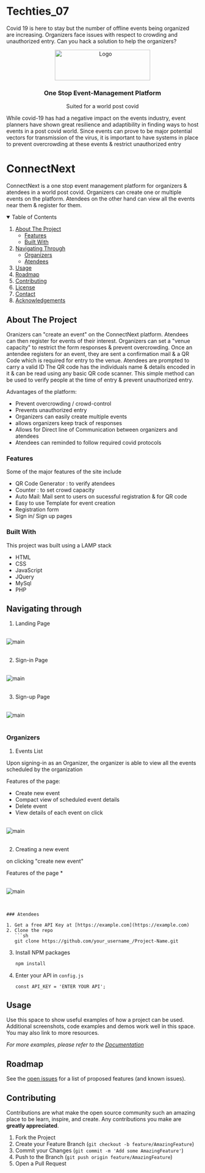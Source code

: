 # Techties_07
Covid 19 is here to stay but the number of offline events being organized are increasing. Organizers face issues with respect to crowding and unauthorized entry. Can you hack a solution to help the organizers?



<!-- PROJECT LOGO -->

<p align="center">
<img src="connectnext.png" alt="Logo" width="250" height="80">
<p align="center">
  

  <h3 align="center">One Stop Event-Management Platform </h3>

  <p align="center">
    Suited for a world post covid
    
    
    
  </p>
</p>

While covid-19 has had a negative impact on the events industry, event planners have shown great resilience and adaptibility in finding ways to host events in a post covid world. 
Since events can prove to be major potential vectors for transmission of the virus, it is important to have systems in place to prevent overcrowding at these events & restrict unauthorized entry 

# ConnectNext

ConnectNext is a one stop event management platform for organizers & atendees in a world post covid.
Organizers can create one or multiple events on the platform.
Atendees on the other hand can view all the events near them & register for them. 




<!-- TABLE OF CONTENTS -->
<details open="open">
  <summary>Table of Contents</summary>
  <ol>
    <li>
      <a href="#about-the-project">About The Project</a>
      <ul>
        <li><a href="#features">Features</a></li>
        <li><a href="#built-with">Built With</a></li>
      </ul>
    </li>
    <li>
      <a href="#navigating-through">Navigating Through</a>
      <ul>
        <li><a href="#Organizers">Organizers</a></li>
        <li><a href="#Atendees">Atendees</a></li>
      </ul>
    </li>
    <li><a href="#usage">Usage</a></li>
    <li><a href="#roadmap">Roadmap</a></li>
    <li><a href="#contributing">Contributing</a></li>
    <li><a href="#license">License</a></li>
    <li><a href="#contact">Contact</a></li>
    <li><a href="#acknowledgements">Acknowledgements</a></li>
  </ol>
</details>



<!-- ABOUT THE PROJECT -->
## About The Project

Oranizers can "create an event" on the ConnectNext platform. Atendees can then register for events of their interest.
Organizers can set a "venue capacity" to restrict the form responses & prevent overcrowding.
Once an antendee registers for an event, they are sent a confirmation mail & a QR Code which is required for entry to the venue. Atendees are prompted to carry a valid ID
The QR code has the individuals name & details encoded in it & can be read using any basic QR code scanner.
This simple method can be used to verify people at the time of entry & prevent unauthorized entry.

Advantages of the platform:
* Prevent overcrowding / crowd-control
* Prevents unauthorized entry
* Organizers can easily create multiple events
* allows organizers keep track of responses
* Allows for Direct line of Communication between organizers and atendees
* Atendees can reminded to follow required covid protocols


### Features

Some of the major features of the site include
* QR Code Generator : to verify atendees
* Counter : to set crowd capacity
* Auto Mail: Mail sent to users on sucessful registration & for QR code
* Easy to use Template for event creation
* Registration form
* Sign in/ Sign up pages 

### Built With

This project was built using a LAMP stack
* HTML
* CSS
* JavaScript
* JQuery
* MySql
* PHP


<!-- GETTING STARTED -->
## Navigating through

1. Landing Page
<br/>
  <img src="landing-page.png" alt="main"/><br><br>
  
2. Sign-in Page
 <br/>
  <img src="SignIn.png" alt="main"/><br><br>
  
3. Sign-up Page
  <br/>
  <img src="SignUp.png" alt="main"/><br><br>


### Organizers


1. Events List

Upon signing-in as an Organizer, the organizer is able to view all the events scheduled by the organization

Features of the page:
* Create new event
* Compact view of scheduled event details
* Delete event
* View details of each event on click

<br/>
  <img src="https://github.com/Technix-Technothon2k22/Techties_07/blob/main/Event-List.png" alt="main"/><br><br>

2. Creating a new event

on clicking "create new event"

Features of the page
*

<br/>
  <img src="CreateEventForm.jpg" alt="main"/><br><br>



```

### Atendees

1. Get a free API Key at [https://example.com](https://example.com)
2. Clone the repo
   ```sh
   git clone https://github.com/your_username_/Project-Name.git
   ```
3. Install NPM packages
   ```sh
   npm install
   ```
4. Enter your API in `config.js`
   ```JS
   const API_KEY = 'ENTER YOUR API';
   ```



<!-- USAGE EXAMPLES -->
## Usage

Use this space to show useful examples of how a project can be used. Additional screenshots, code examples and demos work well in this space. You may also link to more resources.

_For more examples, please refer to the [Documentation](https://example.com)_



<!-- ROADMAP -->
## Roadmap

See the [open issues](https://github.com/othneildrew/Best-README-Template/issues) for a list of proposed features (and known issues).



<!-- CONTRIBUTING -->
## Contributing

Contributions are what make the open source community such an amazing place to be learn, inspire, and create. Any contributions you make are **greatly appreciated**.

1. Fork the Project
2. Create your Feature Branch (`git checkout -b feature/AmazingFeature`)
3. Commit your Changes (`git commit -m 'Add some AmazingFeature'`)
4. Push to the Branch (`git push origin feature/AmazingFeature`)
5. Open a Pull Request

